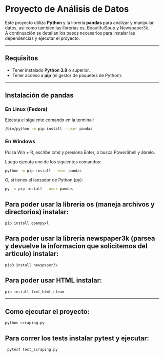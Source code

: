 # Proyecto de Análisis de Datos

Este proyecto utiliza **Python** y la librería **pandas** para analizar y manipular datos, asi como tambien las librerias os, BeautifulSoup y Newspaper3k.  
A continuación se detallan los pasos necesarios para instalar las dependencias y ejecutar el proyecto.

---

## Requisitos

- Tener instalado **Python 3.8** o superior.
- Tener acceso a **pip** (el gestor de paquetes de Python).

---

## Instalación de pandas

### En Linux (Fedora)

Ejecuta el siguiente comando en la terminal:

```bash
/bin/python -m pip install --user pandas
```
### En Windows

Pulsa Win + R, escribe cmd y presiona Enter, o busca PowerShell y ábrelo.

Luego ejecuta uno de los siguientes comandos:
```bash
python -m pip install --user pandas
```
O, si tienes el lanzador de Python (py):
```bash
py -m pip install --user pandas
```
## Para poder usar la libreria os (maneja archivos y directorios) instalar:
```bash
pip install openpyxl
```
## Para poder usar la libreria newspaper3k (parsea y devuelve la informacion que solicitemos del articulo) instalar:
```bash
pip3 install newspaper3k
```
## Para poder usar HTML instalar:
```bash
pip install lxml_html_clean
```
------------------------------------------------------------------

## Como ejecutar el proyecto:
```bash
python scraping.py
```

## Para correr los tests instalar pytest y ejecutar:
```bash
 pytest test_scraping.py
```
